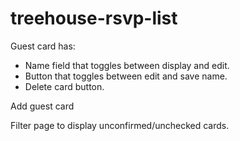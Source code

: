 # treehouse-rsvp-list

Guest card has:
- Name field that toggles between display and edit.
- Button that toggles between edit and save name.
- Delete card button.

Add guest card

Filter page to display unconfirmed/unchecked cards. 
